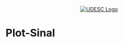 <div align="center">
  <a href="https://udesc.br/cesfi" target="blank"><img alt="UDESC Logo" src="https://github.com/user-attachments/assets/4632c616-28e0-4554-9aae-1963da13496e"/></a>
</div>


# Plot-Sinal

